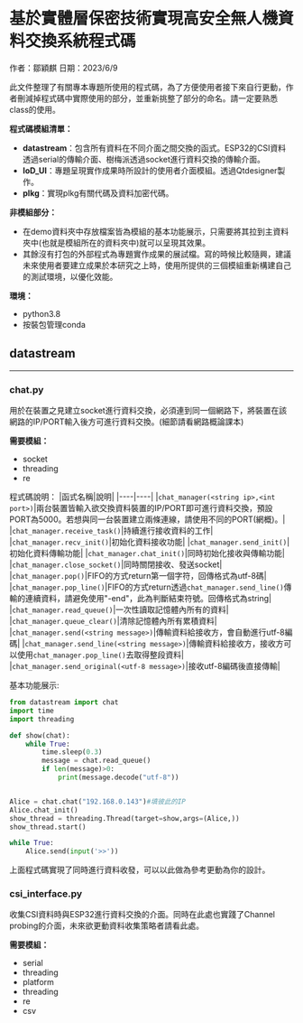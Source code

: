 # 基於實體層保密技術實現高安全無人機資料交換系統程式碼

作者：鄒穎麒    日期：2023/6/9

此文件整理了有關專本專題所使用的程式碼，為了方便使用者接下來自行更動，作者刪減掉程式碼中實際使用的部分，並重新挑整了部分的命名。請一定要熟悉class的使用。

**程式碼模組清單：**
* **datastream**：包含所有資料在不同介面之間交換的函式。ESP32的CSI資料透過serial的傳輸介面、樹梅派透過socket進行資料交換的傳輸介面。
* **IoD_UI**：專題呈現實作成果時所設計的使用者介面模組。透過Qtdesigner製作。
* **plkg**：實現plkg有關代碼及資料加密代碼。

**非模組部分：**
* 在demo資料夾中存放檔案皆為模組的基本功能展示，只需要將其拉到主資料夾中(也就是模組所在的資料夾中)就可以呈現其效果。
* 其餘沒有打包的外部程式為專題實作成果的展試檔。寫的時候比較隨興，建議未來使用者要建立成果於本研究之上時，使用所提供的三個模組重新構建自己的測試環境，以優化效能。

**環境：**
* python3.8
* 按裝包管理conda

## datastream
-------
### chat.py
用於在裝置之見建立socket進行資料交換，必須連到同一個網路下，將裝置在該網路的IP/PORT輸入後方可進行資料交換。(細節請看網路概論課本)

**需要模組：**
* socket
* threading
* re

程式碼說明：
|函式名稱|說明|
|----|----|
|```chat_manager(<string ip>,<int port>)```|兩台裝置皆輸入欲交換資料裝置的IP/PORT即可進行資料交換，預設PORT為5000。若想與同一台裝置建立兩條連線，請使用不同的PORT(網概)。|
|```chat_manager.receive_task()```|持續進行接收資料的工作|
|```chat_manager.recv_init()```|初始化資料接收功能|
|```chat_manager.send_init()```|初始化資料傳輸功能|
|```chat_manager.chat_init()```|同時初始化接收與傳輸功能|
|```chat_manager.close_socket()```|同時關閉接收、發送socket|
|```chat_manager.pop()```|FIFO的方式return第一個字符，回傳格式為utf-8碼|
|```chat_manager.pop_line()```|FIFO的方式return透過```chat_manager.send_line()```傳輸的連續資料，請避免使用"-end"，此為判斷結束符號。回傳格式為string|
|```chat_manager.read_queue()```|一次性讀取記憶體內所有的資料|
|```chat_manager.queue_clear()```|清除記憶體內所有累積資料|
|```chat_manager.send(<string message>)```|傳輸資料給接收方，會自動進行utf-8編碼|
|```chat_manager.send_line(<string message>)```|傳輸資料給接收方，接收方可以使用```chat_manager.pop_line()```去取得整段資料|
|```chat_manager.send_original(<utf-8 message>)```|接收utf-8編碼後直接傳輸|

基本功能展示:
```python
from datastream import chat
import time
import threading

def show(chat):
    while True:
        time.sleep(0.3)
        message = chat.read_queue()
        if len(message)>0:
            print(message.decode("utf-8"))


Alice = chat.chat("192.168.0.143")#填彼此的IP
Alice.chat_init()
show_thread = threading.Thread(target=show,args=(Alice,))
show_thread.start()

while True:
    Alice.send(input('>>'))
```
上面程式碼實現了同時進行資料收發，可以以此做為參考更動為你的設計。

### csi_interface.py
收集CSI資料時與ESP32進行資料交換的介面。同時在此處也實踐了Channel probing的介面，未來欲更動資料收集策略者請看此處。

**需要模組：**
* serial
* threading
* platform
* threading
* re
* csv
